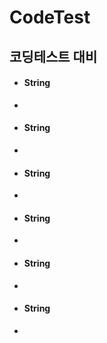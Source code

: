 # CodeTest

<h2>코딩테스트 대비</h2>
<ul>
  <li><h4>String</h4><li>
  <li><h4>String</h4><li>
  <li><h4>String</h4><li>
  <li><h4>String</h4><li>
  <li><h4>String</h4><li>
  <li><h4>String</h4><li>
</ul>  
